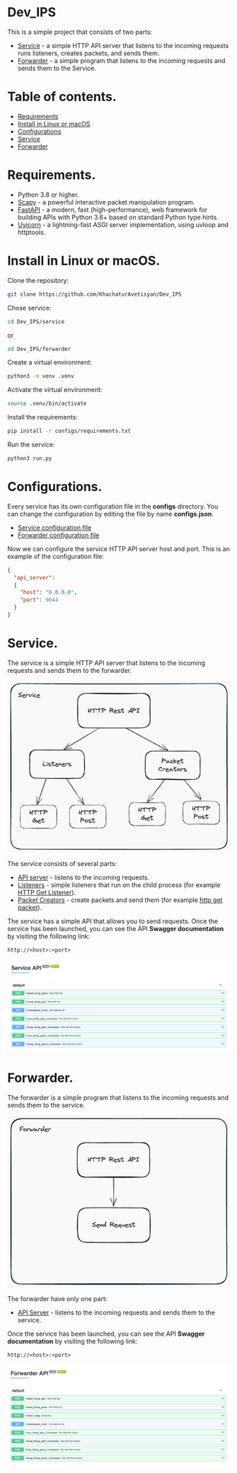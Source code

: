 # Dev_IPS

This is a simple project that consists of two parts:
- [Service](service) - a simple HTTP API server that listens to the incoming requests runs listeners, creates packets, and sends them.
- [Forwarder](forwarder) - a simple program that listens to the incoming requests and sends them to the Service.


# Table of contents.

- [Requirements](#requirements)
- [Install in Linux or macOS](#install-in-linux-or-macos)
- [Configurations](#configurations)
- [Service](#service)
- [Forwarder](#forwarder)


# Requirements.

- Python 3.8 or higher.
- [Scapy](https://scapy.net/) - a powerful interactive packet manipulation program.
- [FastAPI](https://fastapi.tiangolo.com/) - a modern, fast (high-performance), web framework for building APIs with Python 3.6+ based on standard Python type hints.
- [Uvicorn](https://www.uvicorn.org/) - a lightning-fast ASGI server implementation, using uvloop and httptools.


# Install in Linux or macOS.

Clone the repository:
```bash
git clone https://github.com/KhachaturAvetisyan/Dev_IPS
```

Chose service:
```bash
cd Dev_IPS/service
```
or
```bash
cd Dev_IPS/forwarder
```

Create a virtual environment:
```bash
python3 -m venv .venv
```

Activate the virtual environment:
```bash
source .venv/bin/activate
```

Install the requirements:
```bash
pip install -r configs/requirements.txt
```

Run the service:
```bash
python3 run.py
```


# Configurations.

Every service has its own configuration file in the **configs** directory. 
You can change the configuration by editing the file by name **configs.json**.

- [Service configuration file](service/configs/configs.json)
- [Forwarder configuration file](forwarder/configs/configs.json)

Now we can configure the service HTTP API server host and port.
This is an example of the configuration file:

```json
{
  "api_server":
  {
    "host": "0.0.0.0",
    "port": 9044
  }
}
```


# Service.

The service is a simple HTTP API server that listens to the incoming requests and sends them to the forwarder.

![Architecture](Docs/service_architecture.jpg)

The service consists of several parts:
- [API server](service/src/api_server) - listens to the incoming requests.
- [Listeners](service/src/listeners) - simple listeners that run on the child process 
(for example [HTTP Get Listener](service/src/listeners/http_get_listener.py)). 
- [Packet Creators](service/src/packet_creators) - create packets and send them
(for example [http get packet](service/src/packet_creators/scapy_get.py)). 

The service has a simple API that allows you to send requests.
Once the service has been launched, you can see the API **Swagger documentation** by visiting the following link:
```
http://<host>:<port>
```
![Service API](Docs/service_API.png)


# Forwarder.

The forwarder is a simple program that listens to the incoming requests and sends them to the service.

![Architecture](Docs/forwarder_architecture.jpg)

The forwarder have only one part:
- [API Server](forwarder/src/api_server.py) - listens to the incoming requests and sends them to the service.

Once the service has been launched, you can see the API **Swagger documentation** by visiting the following link:
```
http://<host>:<port>
```
![Forwarder API](Docs/forwarder_API.png)